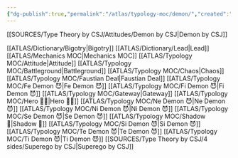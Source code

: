 ```yaml
---
{"dg-publish":true,"permalink":"/atlas/typology-moc/demon/","created":"","updated":"2023-03-31T16:11:23.681+02:00"}
---
```



[[SOURCES/Type Theory by CSJ/Attitudes/Demon by CSJ\|Demon by CSJ]]

[[ATLAS/Dictionary/Bigotry\|Bigotry]]
[[ATLAS/Dictionary/Lead\|Lead]]
[[ATLAS/Mechanics MOC\|Mechanics MOC]]
[[ATLAS/Typology MOC/Attitude\|Attitude]]
[[ATLAS/Typology MOC/Battleground\|Battleground]]
[[ATLAS/Typology MOC/Chaos\|Chaos]]
[[ATLAS/Typology MOC/Faustian Deal\|Faustian Deal]]
[[ATLAS/Typology MOC/Fe Demon 😈\|Fe Demon 😈]]
[[ATLAS/Typology MOC/Fi Demon 😈\|Fi Demon 😈]]
[[ATLAS/Typology MOC/Gateway\|Gateway]]
[[ATLAS/Typology MOC/Hero 🦸‍♂️\|Hero 🦸‍♂️]]
[[ATLAS/Typology MOC/Ne Demon 😈\|Ne Demon 😈]]
[[ATLAS/Typology MOC/Ni Demon 😈\|Ni Demon 😈]]
[[ATLAS/Typology MOC/Se Demon 😈\|Se Demon 😈]]
[[ATLAS/Typology MOC/Shadow 👤\|Shadow 👤]]
[[ATLAS/Typology MOC/Si Demon 😈\|Si Demon 😈]]
[[ATLAS/Typology MOC/Te Demon 😈\|Te Demon 😈]]
[[ATLAS/Typology MOC/Ti Demon 😈\|Ti Demon 😈]]
[[SOURCES/Type Theory by CSJ/4 sides/Superego by CSJ\|Superego by CSJ]]
